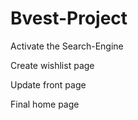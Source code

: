 # Bvest-Project
<p>Activate the Search-Engine</p>
<p>Create wishlist page </p>
<p>Update front page </p>
<p>Final home page</p>